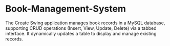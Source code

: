 # Book-Management-System
The Create Swing application manages book records in a MySQL database, supporting CRUD operations (Insert, View, Update, Delete) via a tabbed interface. It dynamically updates a table to display and manage existing records.
